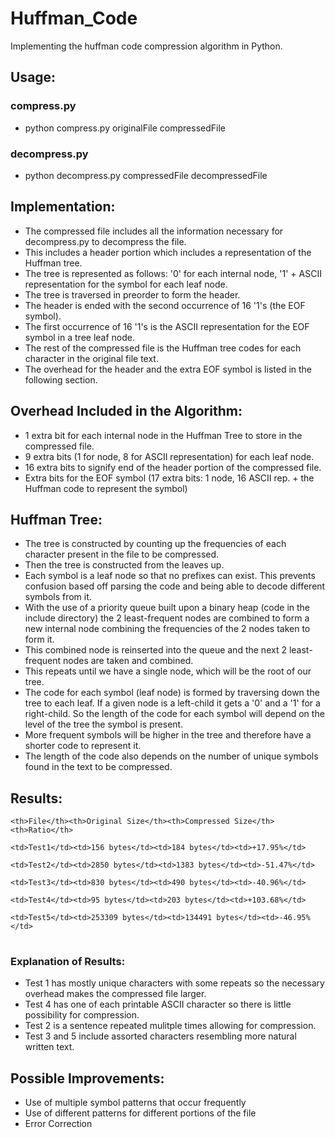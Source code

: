 # Huffman_Code

Implementing the huffman code compression algorithm in Python.

## Usage:

### compress.py
- python compress.py originalFile compressedFile

### decompress.py
- python decompress.py compressedFile decompressedFile

## Implementation:
- The compressed file includes all the information necessary for decompress.py to decompress the file.
- This includes a header portion which includes a representation of the Huffman tree.
- The tree is represented as follows: '0' for each internal node, '1' + ASCII representation for the symbol for each leaf node.
- The tree is traversed in preorder to form the header.
- The header is ended with the second occurrence of 16 '1's (the EOF symbol).
- The first occurrence of 16 '1's is the ASCII representation for the EOF symbol in a tree leaf node.
- The rest of the compressed file is the Huffman tree codes for each character in the original file text.
- The overhead for the header and the extra EOF symbol is listed in the following section.

## Overhead Included in the Algorithm:
- 1 extra bit for each internal node in the Huffman Tree to store in the compressed file.
- 9 extra bits (1 for node, 8 for ASCII representation) for each leaf node.
- 16 extra bits to signify end of the header portion of the compressed file.
- Extra bits for the EOF symbol (17 extra bits: 1 node, 16 ASCII rep. + the Huffman code to represent the symbol)

## Huffman Tree:
- The tree is constructed by counting up the frequencies of each character present in the file to be compressed.
- Then the tree is constructed from the leaves up.
- Each symbol is a leaf node so that no prefixes can exist. This prevents confusion based off parsing the code and being able to decode different symbols from it.
- With the use of a priority queue built upon a binary heap (code in the include directory) the 2 least-frequent nodes are combined to form a new internal node combining the frequencies of the 2 nodes taken to form it.
- This combined node is reinserted into the queue and the next 2 least-frequent nodes are taken and combined.
- This repeats until we have a single node, which will be the root of our tree.
- The code for each symbol (leaf node) is formed by traversing down the tree to each leaf. If a given node is a left-child it gets a '0' and a '1' for a right-child. So the length of the code for each symbol will depend on the level of the tree the symbol is present.
- More frequent symbols will be higher in the tree and therefore have a shorter code to represent it.
- The length of the code also depends on the number of unique symbols found in the text to be compressed.

## Results:

<table>

  <tr>

    <th>File</th><th>Original Size</th><th>Compressed Size</th><th>Ratio</th>

  </tr>

  <tr>

    <td>Test1</td><td>156 bytes</td><td>184 bytes</td><td>+17.95%</td>

  </tr>
  
  <tr>

    <td>Test2</td><td>2850 bytes</td><td>1383 bytes</td><td>-51.47%</td>

  </tr>

  <tr>

    <td>Test3</td><td>830 bytes</td><td>490 bytes</td><td>-40.96%</td>

  </tr>
  
  <tr>

    <td>Test4</td><td>95 bytes</td><td>203 bytes</td><td>+103.68%</td>

  </tr>
  
  <tr>

    <td>Test5</td><td>253309 bytes</td><td>134491 bytes</td><td>-46.95%</td>

  </tr>
  
</table>

### Explanation of Results:
- Test 1 has mostly unique characters with some repeats so the necessary overhead makes the compressed file larger.
- Test 4 has one of each printable ASCII character so there is little possibility for compression.
- Test 2 is a sentence repeated mulitple times allowing for compression.
- Test 3 and 5 include assorted characters resembling more natural written text.

## Possible Improvements:
- Use of multiple symbol patterns that occur frequently
- Use of different patterns for different portions of the file
- Error Correction
